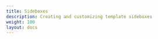 ```yaml
---
title: Sideboxes 
description: Creating and customizing template sideboxes
weight: 100 
layout: docs
---
```


